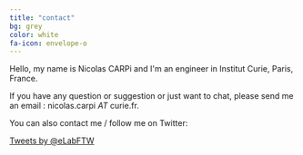 ```yaml
---
title: "contact"
bg: grey
color: white
fa-icon: envelope-o
---
```


Hello, my name is Nicolas CARPi and I'm an engineer in Institut Curie, Paris, France.

If you have any question or suggestion or just want to chat, please send me an email : nicolas.carpi _AT_ curie.fr.

You can also contact me / follow me on Twitter:

<a class="twitter-timeline" data-dnt="true" href="https://twitter.com/eLabFTW" data-widget-id="302828812129935361">Tweets by @eLabFTW</a> <script>!function(d,s,id){var js,fjs=d.getElementsByTagName(s)[0]<p>=/^http:/.test(d.location)?'http':'https';if(!d.getElementById(id)){js=d.createElement(s);js.id=id;js.src=p+"://platform.twitter.com/widgets.js";fjs.parentNode.insertBefore(js,fjs);}}(document,"script","twitter-wjs");</script>

